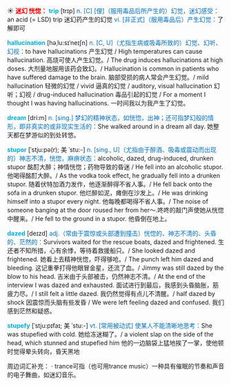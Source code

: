 ☀ <font color="red">**迷幻 恍惚：**</font>
<font color="sky blue">**trip**</font> [trɪp] 
<font color="#0070c0">n. [C] [俚]（服用毒品后所产生的）幻觉，迷幻感受：</font>an acid (= LSD) trip 迷幻药产生的幻觉 <font color="#0070c0">vi. [非正式]（服用毒品后）产生幻觉：</font>了解即可
           
<font color="sky blue">**hallucination**</font> [həˌlu:sɪˈneɪʃn]
<font color="#0070c0">n. [C, U]（尤指生病或吸毒所致的）幻觉、幻听、幻视：</font>to have hallucinations 产生幻觉 / High temperatures can cause hallucination. 高烧可使人产生幻觉。/ The drug induces hallucinations at high doses. 大剂量地服用该药会致幻。/ Hallucination is common in patients who have suffered damage to the brain. 脑部受损的病人常会产生幻觉。/ mild hallucination 轻微的幻觉 / vivid 逼真的幻觉 / auditory, visual hallucination 幻听；幻视 / drug-induced hallucination 毒品引起的幻觉 / For a moment I thought I was having hallucinations. 一时间我以为我产生了幻觉。

<font color="sky blue">**dream**</font> [dri:m] 
<font color="#0070c0">n. [sing.] 梦幻的精神状态，如恍惚，出神；还可指梦幻般的情形，即非真实的或非现实生活的：</font>She walked around in a dream all day. 她整天都在梦游似的到处转悠。
           
<font color="sky blue">**stupor**</font> [ˈstju:pə(r); 美 ˈstu:-]
<font color="#0070c0">n. [sing., U]（尤指由于醉酒、吸毒或震动而出现的）神志不清，恍惚，麻痹状态：</font>alcoholic, dazed, drug-induced, drunken stupor 酩酊大醉；神情恍惚；药物导致的昏迷 / He fell into an alcoholic stupor. 他喝得酩酊大醉。/ As the vodka took effect, he gradually fell into a drunken stupor. 随着伏特加酒力发作，他逐渐醉得不省人事。/ He fell back onto the sofa in a drunken stupor. 他烂醉如泥，瘫倒在沙发上。/ He was drinking himself into a stupor every night. 他每晚都喝得不省人事。/ The noise of someone banging at the door roused her from her～.咚咚的敲门声使她从恍惚中醒来。/ He fell to the ground in a stupor. 他昏倒在地上。

<font color="sky blue">**dazed**</font> [deɪzd]
<font color="#0070c0">adj.（常由于震惊或头部遭到撞击）恍惚的、神志不清的、头昏的、茫然的：</font>Survivors waited for the rescue boats, dazed and frightened. 生还者不知所措，心有余悸，等待着救援船只。/ She looked dazed and frightened. 她看上去精神恍惚，吓得够呛。/ The punch left him dazed and bleeding. 这记重拳打得他眼冒金星，还流了血。/ Jimmy was still dazed by the blow to his head. 吉米由于头部被击，仍然神志不清。/ At the end of the interview I was dazed and exhausted. 面试进行到最后，我感到头昏脑胀，筋疲力尽。/ I still felt a little dazed. 我仍然觉得有点儿不清醒。/ half dazed by shock 因震惊而头脑有些发昏 / We were left feeling dazed and confused. 我们感到茫然和疑惑。
           
<font color="sky blue">**stupefy**</font> [ˈstju:pɪfaɪ; 美 ˈstu:-]
<font color="#0070c0">vt. [常用被动式] 使某人不能清晰地思考：</font>She was stupefied with cold. 她给冻迷糊了。/ a violent slap on the side of the head, which stunned and stupefied him 他的一边脑袋上猛地挨了一掌，使他顿时觉得晕头转向，昏天黑地

周边词汇补充：
· trance可指（也可用trance music）一种具有催眠的节奏和声音的电子舞曲，如迷幻音乐。